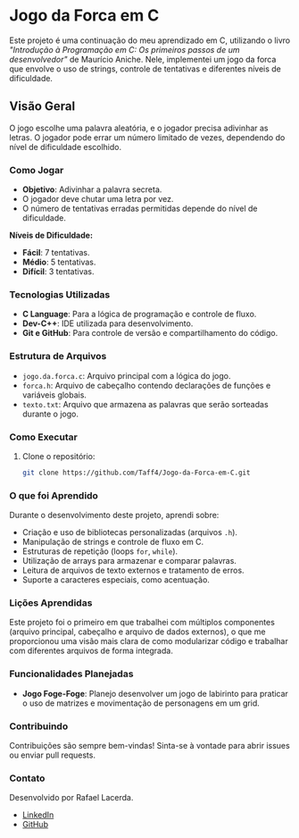# Jogo da Forca em C

Este projeto é uma continuação do meu aprendizado em C, utilizando o livro _"Introdução à Programação em C: Os primeiros passos de um desenvolvedor"_ de Maurício Aniche. Nele, implementei um jogo da forca que envolve o uso de strings, controle de tentativas e diferentes níveis de dificuldade.

## Visão Geral

O jogo escolhe uma palavra aleatória, e o jogador precisa adivinhar as letras. O jogador pode errar um número limitado de vezes, dependendo do nível de dificuldade escolhido.

### Como Jogar

- **Objetivo**: Adivinhar a palavra secreta.
- O jogador deve chutar uma letra por vez.
- O número de tentativas erradas permitidas depende do nível de dificuldade.

**Níveis de Dificuldade:**
- **Fácil**: 7 tentativas.
- **Médio**: 5 tentativas.
- **Difícil**: 3 tentativas.

### Tecnologias Utilizadas

- **C Language**: Para a lógica de programação e controle de fluxo.
- **Dev-C++**: IDE utilizada para desenvolvimento.
- **Git e GitHub**: Para controle de versão e compartilhamento do código.

### Estrutura de Arquivos

- `jogo.da.forca.c`: Arquivo principal com a lógica do jogo.
- `forca.h`: Arquivo de cabeçalho contendo declarações de funções e variáveis globais.
- `texto.txt`: Arquivo que armazena as palavras que serão sorteadas durante o jogo.

### Como Executar

1. Clone o repositório:
   ```bash
   git clone https://github.com/Taff4/Jogo-da-Forca-em-C.git
### O que foi Aprendido

Durante o desenvolvimento deste projeto, aprendi sobre:

- Criação e uso de bibliotecas personalizadas (arquivos `.h`).
- Manipulação de strings e controle de fluxo em C.
- Estruturas de repetição (loops `for`, `while`).
- Utilização de arrays para armazenar e comparar palavras.
- Leitura de arquivos de texto externos e tratamento de erros.
- Suporte a caracteres especiais, como acentuação.

### Lições Aprendidas

Este projeto foi o primeiro em que trabalhei com múltiplos componentes (arquivo principal, cabeçalho e arquivo de dados externos), o que me proporcionou uma visão mais clara de como modularizar código e trabalhar com diferentes arquivos de forma integrada.

### Funcionalidades Planejadas

- **Jogo Foge-Foge**: Planejo desenvolver um jogo de labirinto para praticar o uso de matrizes e movimentação de personagens em um grid.

### Contribuindo

Contribuições são sempre bem-vindas! Sinta-se à vontade para abrir issues ou enviar pull requests.

### Contato

Desenvolvido por Rafael Lacerda.

- [LinkedIn](#)
- [GitHub](#)

